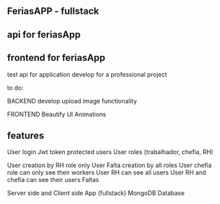 ## FeriasAPP - fullstack

## api for feriasApp
## frontend for feriasApp

test api for application develop for a professional project

to do:
 
 BACKEND
    develop upload image functionality

FRONTEND
    Beautify UI
    Animations

## features 

User login
Jwt token protected users
User roles (trabalhador, chefia, RH)

User creation by RH role only
User Falta creation by all roles
User chefia role can only see their workers
User RH can see all users
User RH and chefia can see their users Faltas

Server side and Client side App (fullstack)
MongoDB Database 
